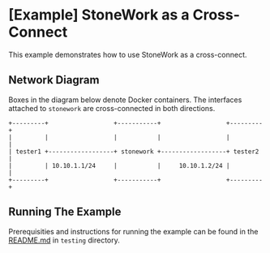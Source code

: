 [Example] StoneWork as a Cross-Connect
======================================

This example demonstrates how to use StoneWork as a cross-connect.

Network Diagram
---------------

Boxes in the diagram below denote Docker containers.
The interfaces attached to `stonework` are cross-connected in both directions.
```
+---------+                  +-----------+                  +---------+
|         |                  |           |                  |         |
| tester1 +------------------+ stonework +------------------+ tester2 |
|         | 10.10.1.1/24     |           |     10.10.1.2/24 |         |
+---------+                  +-----------+                  +---------+
```

Running The Example
-------------------

Prerequisities and instructions for running the example can be found in the
[README.md][readme-testing-examples] in `testing` directory.

[readme-testing-examples]: ../README.md